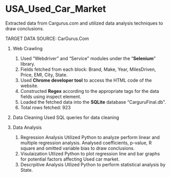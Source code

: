 # USA_Used_Car_Market
Extracted data from Cargurus.com and utilized data analysis techniques to draw conclusions.  

TARGET DATA SOURCE: CarGurus.Com  
1) Web Crawling
   1) Used “Webdriver” and “Service” modules under the “**Selenium**” library.
   2) Fields fetched from each block:  Brand, Make, Year, MilesDriven, Price, EMI, City, State.
   3) Used **Chrome developer tool** to access the HTML code of the website.
   4) Constructed **Regex** according to the appropriate tags for the data fields using inspect element.
   5) Loaded the fetched data into the **SQLite** database “CarguruFinal.db".
   6) Total rows fetched: 923 

2)  Data Cleaning
   Used SQL queries for data cleaning

3) Data Analysis
      1) Regression Analysis
         Utilized Python to analyze perform linear and multiple regression analysis. Analysed coefficients, p-value, R square and omitted variable bias
         to draw conclusions.
      2) Visulaization
          Utlized Python to plot regression line and bar graphs for potential factors affecting Used car market.
      3) Descrpitive Analysis
         Utlized Python to perform statistical analysis by State. 
